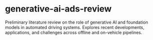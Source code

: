 # generative-ai-ads-review
Preliminary literature review on the role of generative AI and foundation models in automated driving systems. Explores recent developments, applications, and challenges across offline and on-vehicle pipelines.
